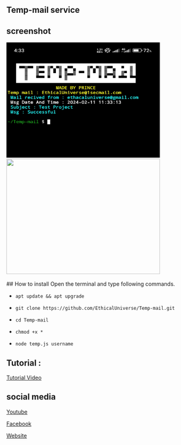 ## Temp-mail service
## screenshot

  <img src="https://github.com/EthicalUniverse/Temp-mail/blob/main/node_modules/Image/IMG_20240211_163403.jpg" width="400" height="300" />
  <img src="[https://github.com/EthicalUniverse/Termux-Banner/blob/main/Image/IMG_20240124_212155.jpg](https://github.com/EthicalUniverse/Temp-mail/blob/main/node_modules/Image/IMG_20240211_163539.jpg)" width="400" height="300" /> 
</p>
## How to install
Open the terminal and type following commands.

* `apt update && apt upgrade`


* `git clone https://github.com/EthicalUniverse/Temp-mail.git`

* `cd Temp-mail`

* `chmod +x *`

* `node temp.js username`

## Tutorial :
<p>
  <a href="https://youtube.com/@Ethical_Universe">Tutorial Video</a>
  </p>


## social media
<p>
  <a href="https://youtube.com/@Ethical_Universe">Youtube</a>
  </p>

  <p>
  <a href="https://www.facebook.com/EthicalUniversebd">Facebook</a>
  </p>

<p>
  <a href="https://ethacaluniverse.blogspot.com">Website</a>
  </p>
